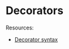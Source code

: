 # Decorators

Resources:
* [Decorator syntax](https://jfine-python-classes.readthedocs.io/en/latest/decorators.html)
